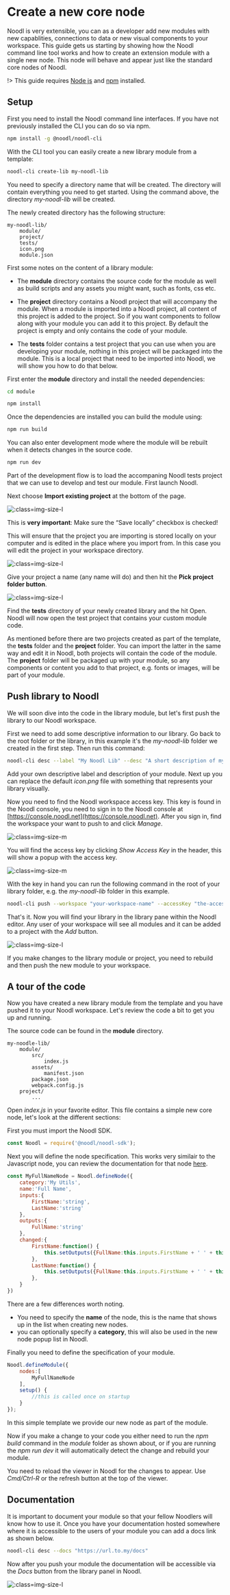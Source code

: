 # Create a new core node

Noodl is very extensible, you can as a developer add new modules with new capablities, connections to data or new visual components to your workspace. This guide gets us starting by showing how the Noodl command line tool works and how to create an extension module with a single new node. This node will behave and appear just like the standard core nodes of Noodl.

!> This guide requires <a href="https://nodejs.org/en/download/" target="_blank">Node js</a> and <a href="https://docs.npmjs.com/downloading-and-installing-node-js-and-npm" target="_blank">npm</a> installed.

## Setup

First you need to install the Noodl command line interfaces. If you have not previously installed the CLI you can do so via npm.

```bash
npm install -g @noodl/noodl-cli
```

With the CLI tool you can easily create a new library module from a template:

```bash
noodl-cli create-lib my-noodl-lib
```

You need to specify a directory name that will be created. The directory will contain everything you need to get started. Using the command above, the directory _my-noodl-lib_ will be created.

The newly created directory has the following structure:

```
my-noodl-lib/
    module/
    project/
    tests/
    icon.png
    module.json
```

First some notes on the content of a library module:

* The **module** directory contains the source code for the module as well as build scripts and any assets you might want, such as fonts, css etc.

* The **project** directory contains a Noodl project that will accompany the module. When a module is imported into a Noodl project, all content of this project is added to the project. So if you want components to follow along with your module you can add it to this project. By default the project is empty and only contains the code of your module.

* The **tests** folder contains a test project that you can use when you are developing your module, nothing in this project will be packaged into the module. This is a local project that need to be imported into Noodl, we will show you how to do that below.

First enter the **module** directory and install the needed dependencies:

```bash
cd module
```

```bash
npm install
```

Once the dependencies are installed you can build the module using:

```bash
npm run build
```

You can also enter development mode where the module will be rebuilt when it detects changes in the source code.

```bash
npm run dev
```

Part of the development flow is to load the accompaning Noodl tests project that we can use to develop and test our module. First launch Noodl.

Next choose **Import existing project** at the bottom of the page.

![](import-project.png ':class=img-size-l')

This is **very important**: Make sure the “Save locally” checkbox is checked!

This will ensure that the project you are importing is stored locally on your computer and is edited in the place where you import from. In this case you will edit the project in your workspace directory.

![](save-locally.png ':class=img-size-l')

Give your project a name (any name will do) and then hit the **Pick project folder button**.

![](pick-project-folder.png ':class=img-size-l')

Find the **tests** directory of your newly created library and the hit Open. Noodl will now open the test project that contains your custom module code.

As mentioned before there are two projects created as part of the template, the **tests** folder and the **project** folder. You can import the latter in the same way and edit it in Noodl, both projects will contain the code of the module. The **project** folder will be packaged up with your module, so any components or content you add to that project, e.g. fonts or images, will be part of your module.

## Push library to Noodl

We will soon dive into the code in the library module, but let's first push the library to our Noodl workspace.

First we need to add some descriptive information to our library. Go back to the root folder or the library, in this example it's the _my-noodl-lib_ folder we created in the first step. Then run this command:

```bash
noodl-cli desc --label "My Noodl Lib" --desc "A short description of my lib"
```

Add your own descriptive label and description of your module. Next up you can replace the default _icon.png_ file with something that represents your library visually.

Now you need to find the Noodl workspace access key. This key is found in the Noodl console, you need to sign in to the Noodl console at [https://console.noodl.net](https://console.noodl.net). After you sign in, find the workspace your want to push to and click *Manage*.

![](manage-workspace.png ':class=img-size-m')

You will find the access key by clicking *Show Access Key* in the header, this will show a popup with the access key.

![](access-key.png ':class=img-size-m')

With the key in hand you can run the following command in the root of your library folder, e.g. the _my-noodl-lib_ folder in this example.

```bash
noodl-cli push --workspace "your-workspace-name" --accessKey "the-access-key"
```

That's it. Now you will find your library in the library pane within the Noodl editor. Any user of your workspace will see all modules and it can be added to a project with the _Add_ button.

![](library-pane.png ':class=img-size-l')

If you make changes to the library module or project, you need to rebuild and then push the new module to your workspace.

## A tour of the code

Now you have created a new library module from the template and you have pushed it to your Noodl workspace. Let's review the code a bit to get you up and running.

The source code can be found in the **module** directory.

```
my-noodle-lib/
    module/
        src/
            index.js
        assets/
            manifest.json
        package.json
        webpack.config.js
    project/
        ...
```

Open _index.js_ in your favorite editor. This file contains a simple new core node, let's look at the different sections:

First you must import the Noodl SDK.

```javascript
const Noodl = require('@noodl/noodl-sdk');
```

Next you will define the node specification. This works very similair to the Javascript node, you can review the documentation for that node [here](guides/javascript.md).

```javascript
const MyFullNameNode = Noodl.defineNode({
	category:'My Utils',
	name:'Full Name',
	inputs:{
		FirstName:'string',
		LastName:'string'
	},
	outputs:{
		FullName:'string'
	},
	changed:{
		FirstName:function() {
			this.setOutputs({FullName:this.inputs.FirstName + ' ' + this.inputs.LastName});
		},
		LastName:function() {
			this.setOutputs({FullName:this.inputs.FirstName + ' ' + this.inputs.LastName});
		},		
	}
})
```

There are a few differences worth noting.

* You need to specify the **name** of the node, this is the name that shows up in the list when creating new nodes.
* you can optionally specify a **category**, this will also be used in the new node popup list in Noodl.

Finally you need to define the specification of your module.

```javascript
Noodl.defineModule({
    nodes:[
		MyFullNameNode
    ],
    setup() {
    	//this is called once on startup
    }
});
```

In this simple template we provide our new node as part of the module.

Now if you make a change to your code you either need to run the *npm build* command in the *module* folder as shown about, or if you are running the *npm run dev* it will automatically detect the change and rebuild your module. 

You need to reload the viewer in Noodl for the changes to appear. Use *Cmd/Ctrl-R* or the refresh button at the top of the viewer.

## Documentation

It is important to document your module so that your fellow Noodlers will know how to use it. Once you have your documentation hosted somewhere where it is accessible to the users of your module you can add a docs link as shown below.

```bash
noodl-cli desc --docs "https://url.to.my/docs"
```

Now after you push your module the documentation will be accessible via the *Docs* button from the library panel in Noodl.

![](library-pane.png ':class=img-size-l')

